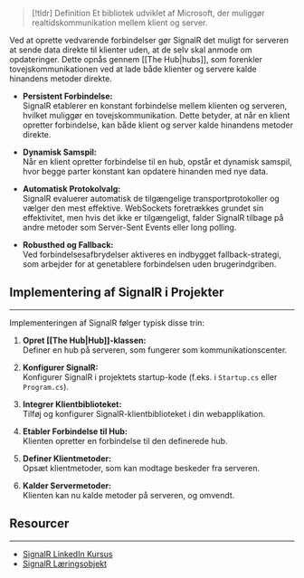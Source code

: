 > [!tldr] Definition
Et bibliotek udviklet af Microsoft, der muliggør realtidskommunikation mellem klient og server. 
>
Ved at oprette vedvarende forbindelser gør SignalR det muligt for serveren at sende data direkte til klienter uden, at de selv skal anmode om opdateringer. Dette opnås gennem [[The Hub|hubs]], som forenkler tovejskommunikationen ved at lade både klienter og servere kalde hinandens metoder direkte.


- **Persistent Forbindelse:**  
  SignalR etablerer en konstant forbindelse mellem klienten og serveren, hvilket muliggør en tovejskommunikation. Dette betyder, at når en klient opretter forbindelse, kan både klient og server kalde hinandens metoder direkte.

- **Dynamisk Samspil:**  
  Når en klient opretter forbindelse til en hub, opstår et dynamisk samspil, hvor begge parter konstant kan opdatere hinanden med nye data.

- **Automatisk Protokolvalg:**  
  SignalR evaluerer automatisk de tilgængelige transportprotokoller og vælger den mest effektive. WebSockets foretrækkes grundet sin effektivitet, men hvis det ikke er tilgængeligt, falder SignalR tilbage på andre metoder som Server-Sent Events eller long polling.

- **Robusthed og Fallback:**  
  Ved forbindelsesafbrydelser aktiveres en indbygget fallback-strategi, som arbejder for at genetablere forbindelsen uden brugerindgriben.


## Implementering af SignalR i Projekter
---
Implementeringen af SignalR følger typisk disse trin:

1. **Opret [[The Hub|Hub]]-klassen:**  
   Definer en hub på serveren, som fungerer som kommunikationscenter.

2. **Konfigurer SignalR:**  
   Konfigurer SignalR i projektets startup-kode (f.eks. i `Startup.cs` eller `Program.cs`).

3. **Integrer Klientbiblioteket:**  
   Tilføj og konfigurer SignalR-klientbiblioteket i din webapplikation.

4. **Etabler Forbindelse til Hub:**  
   Klienten opretter en forbindelse til den definerede hub.

5. **Definer Klientmetoder:**  
   Opsæt klientmetoder, som kan modtage beskeder fra serveren.

6. **Kalder Servermetoder:**  
   Klienten kan nu kalde metoder på serveren, og omvendt.
## Resourcer
---
- [SignalR LinkedIn Kursus](https://www.linkedin.com/learning/learning-signalr-with-asp-dot-net-core/what-is-signalr?resume=false&u=57075649)
- [SignalR Læringsobjekt](https://scorm.itslearning.com/data/3289/C20150/ims_import_42/scormcontent/index.html#/lessons/w1ZMNioiXENhGBGIdJI7D47eQlxSLLt-)